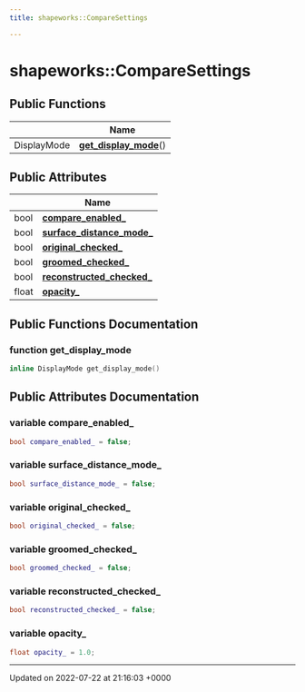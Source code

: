 ```yaml
---
title: shapeworks::CompareSettings

---
```


# shapeworks::CompareSettings





## Public Functions

|                | Name           |
| -------------- | -------------- |
| DisplayMode | **[get_display_mode](../Classes/classshapeworks_1_1CompareSettings.md#function-get-display-mode)**() |

## Public Attributes

|                | Name           |
| -------------- | -------------- |
| bool | **[compare_enabled_](../Classes/classshapeworks_1_1CompareSettings.md#variable-compare-enabled-)**  |
| bool | **[surface_distance_mode_](../Classes/classshapeworks_1_1CompareSettings.md#variable-surface-distance-mode-)**  |
| bool | **[original_checked_](../Classes/classshapeworks_1_1CompareSettings.md#variable-original-checked-)**  |
| bool | **[groomed_checked_](../Classes/classshapeworks_1_1CompareSettings.md#variable-groomed-checked-)**  |
| bool | **[reconstructed_checked_](../Classes/classshapeworks_1_1CompareSettings.md#variable-reconstructed-checked-)**  |
| float | **[opacity_](../Classes/classshapeworks_1_1CompareSettings.md#variable-opacity-)**  |

## Public Functions Documentation

### function get_display_mode

```cpp
inline DisplayMode get_display_mode()
```


## Public Attributes Documentation

### variable compare_enabled_

```cpp
bool compare_enabled_ = false;
```


### variable surface_distance_mode_

```cpp
bool surface_distance_mode_ = false;
```


### variable original_checked_

```cpp
bool original_checked_ = false;
```


### variable groomed_checked_

```cpp
bool groomed_checked_ = false;
```


### variable reconstructed_checked_

```cpp
bool reconstructed_checked_ = false;
```


### variable opacity_

```cpp
float opacity_ = 1.0;
```


-------------------------------

Updated on 2022-07-22 at 21:16:03 +0000